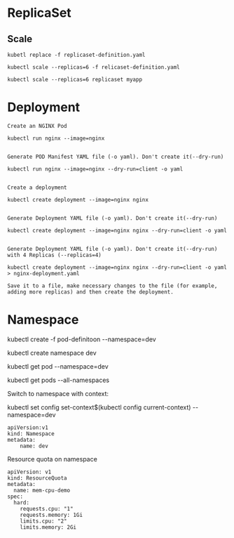 # ReplicaSet


## Scale

```
kubetl replace -f replicaset-definition.yaml

kubectl scale --replicas=6 -f relicaset-definition.yaml

kubectl scale --replicas=6 replicaset myapp

```

# Deployment

```
Create an NGINX Pod

kubectl run nginx --image=nginx


Generate POD Manifest YAML file (-o yaml). Don't create it(--dry-run)

kubectl run nginx --image=nginx --dry-run=client -o yaml


Create a deployment

kubectl create deployment --image=nginx nginx


Generate Deployment YAML file (-o yaml). Don't create it(--dry-run)

kubectl create deployment --image=nginx nginx --dry-run=client -o yaml


Generate Deployment YAML file (-o yaml). Don't create it(--dry-run) with 4 Replicas (--replicas=4)

kubectl create deployment --image=nginx nginx --dry-run=client -o yaml > nginx-deployment.yaml

Save it to a file, make necessary changes to the file (for example, adding more replicas) and then create the deployment.

```

# Namespace

kubectl create -f pod-definitoon --namespace=dev

kubectl create namespace dev

kubectl get pod --namespace=dev

kubectl get pods --all-namespaces

Switch to namespace with context:

kubectl set config set-context$(kubectl config current-context) --namespace=dev


```
apiVersion:v1
kind: Namespace
metadata:
	name: dev
```

Resource quota on namespace
```
apiVersion: v1
kind: ResourceQuota
metadata:
  name: mem-cpu-demo
spec:
  hard:
    requests.cpu: "1"
    requests.memory: 1Gi
    limits.cpu: "2"
    limits.memory: 2Gi
```